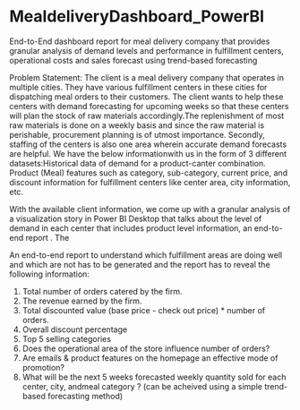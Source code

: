 # MealdeliveryDashboard_PowerBI
End-to-End dashboard report for meal delivery company that provides granular analysis of demand levels and performance in fulfillment centers, operational costs and sales forecast using trend-based forecasting 

Problem Statement:
The client is a meal delivery company that operates in multiple cities. They have various fulfillment centers in these cities for dispatching meal orders to their customers. The client wants to help these centers with demand forecasting for upcoming weeks so that these centers will plan the stock of raw materials accordingly.The replenishment of most raw materials is done on a weekly basis and since the raw material is perishable, procurement planning is of utmost importance.
Secondly, staffing of the centers is also one area wherein accurate demand forecasts are helpful. We have the below informationwith us in the form of 3 different datasets:Historical data of demand for a product-canter combination. Product (Meal) features such as category, sub-category, current price, and discount information for fulfillment centers like center area, city information, etc.

With the available client information, we come up with a granular analysis of a visualization story in Power BI Desktop that talks about the level of demand in each center that includes product level information, an end-to-end report . The 

An end-to-end report to understand which fulfillment areas are doing well and which are not has to be generated and the report has to reveal the following information:
1. Total number of orders catered by the firm.
2. The revenue earned by the firm.
3. Total discounted value (base price - check out price) * number of orders.
4. Overall discount percentage
5. Top 5 selling categories
6. Does the operational area of the store influence number of orders?
7. Are emails & product features on the homepage an effective mode of promotion?
8. What will be the next 5 weeks forecasted weekly quantity sold for each center, city, andmeal category ? (can be acheived using a simple trend-based forecasting method)

